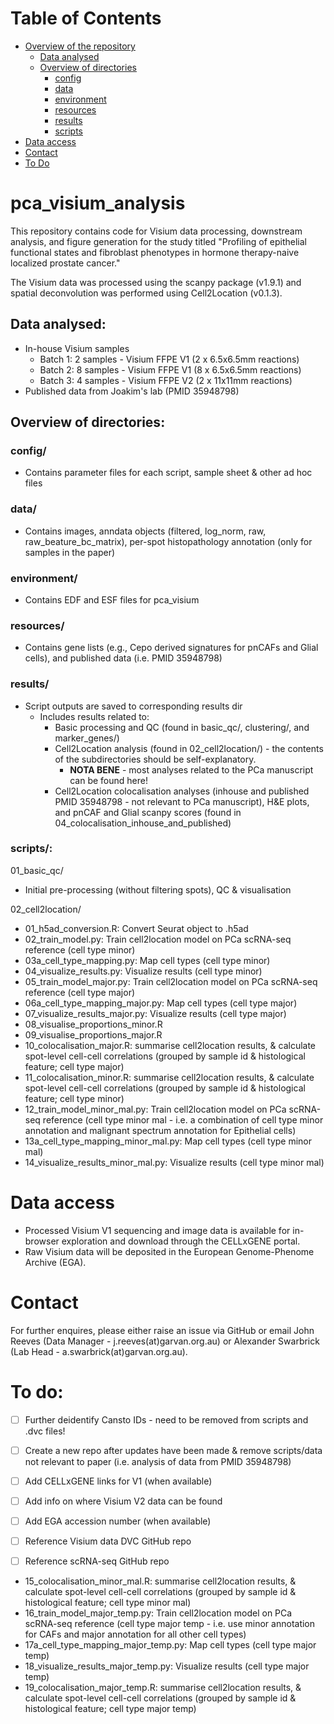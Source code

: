 # Table of Contents

- [Overview of the repository](#pca-visium-analysis)  
    - [Data analysed](#data-analysed)  
    - [Overview of directories](#overview-of-directories)
      - [config](#config)
      - [data](#data)
      - [environment](#environment)  
      - [resources](#resources)
      - [results](#results)
      - [scripts](#scripts)  
- [Data access](#data-access)  
- [Contact](#contact)  
- [To Do](#to-do)   


# pca_visium_analysis  
This repository contains code for Visium data processing, downstream analysis, and figure generation for the study titled "Profiling of epithelial functional states and fibroblast phenotypes in hormone therapy-naive localized prostate cancer." 

The Visium data was processed using the scanpy package (v1.9.1) and spatial deconvolution was performed using Cell2Location (v0.1.3).  

## Data analysed:  
- In-house Visium samples  
  - Batch 1: 2 samples - Visium FFPE V1 (2 x 6.5x6.5mm reactions)
  - Batch 2: 8 samples - Visium FFPE V1 (8 x 6.5x6.5mm reactions)
  - Batch 3: 4 samples - Visium FFPE V2 (2 x 11x11mm reactions)
- Published data from Joakim's lab (PMID 35948798)

## Overview of directories:  

### **config/**  
- Contains parameter files for each script, sample sheet & other ad hoc files

### **data/**  
- Contains images, anndata objects (filtered, log_norm, raw, raw_beature_bc_matrix), per-spot histopathology annotation (only for samples in the paper)

### **environment/**  
- Contains EDF and ESF files for pca_visium  

### **resources/**  
- Contains gene lists (e.g., Cepo derived signatures for pnCAFs and Glial cells), and published data (i.e. PMID 35948798)  

### **results/**  
- Script outputs are saved to corresponding results dir
  - Includes results related to:
    - Basic processing and QC (found in basic_qc/, clustering/, and marker_genes/)   
    - Cell2Location analysis (found in 02_cell2location/) - the contents of the subdirectories should be self-explanatory.
      - **NOTA BENE** - most analyses related to the PCa manuscript can be found here!
    - Cell2Location colocalisation analyses (inhouse and published PMID 35948798 - not relevant to PCa manuscript), H&E plots, and pnCAF and Glial scanpy scores (found in 04_colocalisation_inhouse_and_published)  

### **scripts/**:  

01_basic_qc/  
- Initial pre-processing (without filtering spots), QC & visualisation
  
02_cell2location/
- 01_h5ad_conversion.R: Convert Seurat object to .h5ad  
- 02_train_model.py: Train cell2location model on PCa scRNA-seq reference (cell type minor)  
- 03a_cell_type_mapping.py: Map cell types (cell type minor)  
- 04_visualize_results.py: Visualize results (cell type minor)  
- 05_train_model_major.py: Train cell2location model on PCa scRNA-seq reference (cell type major)  
- 06a_cell_type_mapping_major.py: Map cell types (cell type major)  
- 07_visualize_results_major.py: Visualize results (cell type major)
- 08_visualise_proportions_minor.R
- 09_visualise_proportions_major.R
- 10_colocalisation_major.R: summarise cell2location results, & calculate spot-level cell-cell correlations (grouped by sample id & histological feature; cell type major)  
- 11_colocalisation_minor.R: summarise cell2location results, & calculate spot-level cell-cell correlations (grouped by sample id & histological feature; cell type minor)
- 12_train_model_minor_mal.py: Train cell2location model on PCa scRNA-seq reference (cell type minor mal - i.e. a combination of cell type minor annotation and malignant spectrum annotation for Epithelial cells)  
- 13a_cell_type_mapping_minor_mal.py: Map cell types (cell type minor mal)  
- 14_visualize_results_minor_mal.py: Visualize results (cell type minor mal)


# **Data access**   
- Processed Visium V1 sequencing and image data is available for in-browser exploration and download through the CELLxGENE portal.   
- Raw Visium data will be deposited in the European Genome-Phenome Archive (EGA).    


# **Contact**  
For further enquires, please either raise an issue via GitHub or email John Reeves (Data Manager - j.reeves(at)garvan.org.au) or Alexander Swarbrick (Lab Head - a.swarbrick(at)garvan.org.au).  
  
# **To do**:  
- [ ] Further deidentify Cansto IDs - need to be removed from scripts and .dvc files!
- [ ] Create a new repo after updates have been made & remove scripts/data not relevant to paper (i.e. analysis of data from PMID 35948798)  
- [ ] Add CELLxGENE links for V1 (when available)
- [ ] Add info on where Visium V2 data can be found  
- [ ] Add EGA accession number (when available)
- [ ] Reference Visium data DVC GitHub repo  
- [ ] Reference scRNA-seq GitHub repo  


- 15_colocalisation_minor_mal.R: summarise cell2location results, & calculate spot-level cell-cell correlations (grouped by sample id & histological feature; cell type minor mal)   
- 16_train_model_major_temp.py: Train cell2location model on PCa scRNA-seq reference (cell type major temp - i.e. use minor annotation for CAFs and major annotation for all other cell types)  
- 17a_cell_type_mapping_major_temp.py:  Map cell types (cell type major temp)   
- 18_visualize_results_major_temp.py: Visualize results (cell type major temp)   
- 19_colocalisation_major_temp.R: summarise cell2location results, & calculate spot-level cell-cell correlations (grouped by sample id & histological feature; cell type major temp)  

